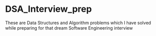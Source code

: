 # DSA_Interview_prep
These are Data Structures and Algorithm problems which I have solved while preparing for that dream Software Engineering interview
